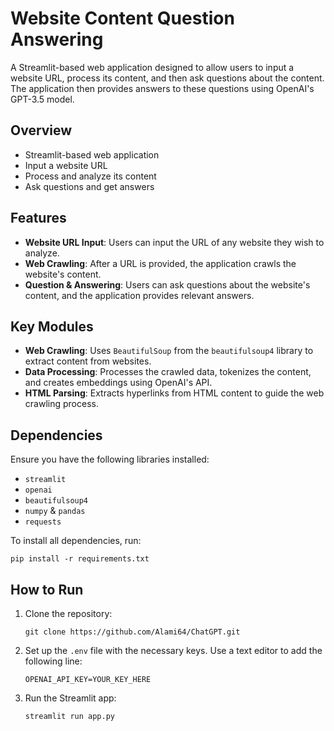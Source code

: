 # Website Content Question Answering

A Streamlit-based web application designed to allow users to input a website URL, process its content, and then ask questions about the content. The application then provides answers to these questions using OpenAI's GPT-3.5 model.

## Overview

- Streamlit-based web application
- Input a website URL
- Process and analyze its content
- Ask questions and get answers

## Features

- **Website URL Input**: Users can input the URL of any website they wish to analyze.
- **Web Crawling**: After a URL is provided, the application crawls the website's content.
- **Question & Answering**: Users can ask questions about the website's content, and the application provides relevant answers.

## Key Modules

- **Web Crawling**: Uses `BeautifulSoup` from the `beautifulsoup4` library to extract content from websites.
- **Data Processing**: Processes the crawled data, tokenizes the content, and creates embeddings using OpenAI's API.
- **HTML Parsing**: Extracts hyperlinks from HTML content to guide the web crawling process.

## Dependencies

Ensure you have the following libraries installed:

- `streamlit`
- `openai`
- `beautifulsoup4`
- `numpy` & `pandas`
- `requests`

To install all dependencies, run:

`pip install -r requirements.txt`

## How to Run

1. Clone the repository:

   `git clone https://github.com/Alami64/ChatGPT.git`

2. Set up the `.env` file with the necessary keys. Use a text editor to add the following line:

   `OPENAI_API_KEY=YOUR_KEY_HERE`

3. Run the Streamlit app:

   `streamlit run app.py`

